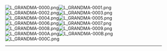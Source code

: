![L_GRANDMA-0000.png](https://raw.githubusercontent.com/Klokinator/FE-Repo/main/Portrait%20Repository/FE09-10%20Mugs%20(Path%20of%20Radiance,%20Radiant%20Dawn)/FE9%20Vanilla%20Mugs%20(Ingame%20Rips)/Grandparent%20%5BF%5D/L_GRANDMA-0000.png "L_GRANDMA-0000.png")![L_GRANDMA-0001.png](https://raw.githubusercontent.com/Klokinator/FE-Repo/main/Portrait%20Repository/FE09-10%20Mugs%20(Path%20of%20Radiance,%20Radiant%20Dawn)/FE9%20Vanilla%20Mugs%20(Ingame%20Rips)/Grandparent%20%5BF%5D/L_GRANDMA-0001.png "L_GRANDMA-0001.png")![L_GRANDMA-0002.png](https://raw.githubusercontent.com/Klokinator/FE-Repo/main/Portrait%20Repository/FE09-10%20Mugs%20(Path%20of%20Radiance,%20Radiant%20Dawn)/FE9%20Vanilla%20Mugs%20(Ingame%20Rips)/Grandparent%20%5BF%5D/L_GRANDMA-0002.png "L_GRANDMA-0002.png")![L_GRANDMA-0003.png](https://raw.githubusercontent.com/Klokinator/FE-Repo/main/Portrait%20Repository/FE09-10%20Mugs%20(Path%20of%20Radiance,%20Radiant%20Dawn)/FE9%20Vanilla%20Mugs%20(Ingame%20Rips)/Grandparent%20%5BF%5D/L_GRANDMA-0003.png "L_GRANDMA-0003.png")![L_GRANDMA-0004.png](https://raw.githubusercontent.com/Klokinator/FE-Repo/main/Portrait%20Repository/FE09-10%20Mugs%20(Path%20of%20Radiance,%20Radiant%20Dawn)/FE9%20Vanilla%20Mugs%20(Ingame%20Rips)/Grandparent%20%5BF%5D/L_GRANDMA-0004.png "L_GRANDMA-0004.png")![L_GRANDMA-0005.png](https://raw.githubusercontent.com/Klokinator/FE-Repo/main/Portrait%20Repository/FE09-10%20Mugs%20(Path%20of%20Radiance,%20Radiant%20Dawn)/FE9%20Vanilla%20Mugs%20(Ingame%20Rips)/Grandparent%20%5BF%5D/L_GRANDMA-0005.png "L_GRANDMA-0005.png")![L_GRANDMA-0006.png](https://raw.githubusercontent.com/Klokinator/FE-Repo/main/Portrait%20Repository/FE09-10%20Mugs%20(Path%20of%20Radiance,%20Radiant%20Dawn)/FE9%20Vanilla%20Mugs%20(Ingame%20Rips)/Grandparent%20%5BF%5D/L_GRANDMA-0006.png "L_GRANDMA-0006.png")![L_GRANDMA-0007.png](https://raw.githubusercontent.com/Klokinator/FE-Repo/main/Portrait%20Repository/FE09-10%20Mugs%20(Path%20of%20Radiance,%20Radiant%20Dawn)/FE9%20Vanilla%20Mugs%20(Ingame%20Rips)/Grandparent%20%5BF%5D/L_GRANDMA-0007.png "L_GRANDMA-0007.png")![L_GRANDMA-0008.png](https://raw.githubusercontent.com/Klokinator/FE-Repo/main/Portrait%20Repository/FE09-10%20Mugs%20(Path%20of%20Radiance,%20Radiant%20Dawn)/FE9%20Vanilla%20Mugs%20(Ingame%20Rips)/Grandparent%20%5BF%5D/L_GRANDMA-0008.png "L_GRANDMA-0008.png")![L_GRANDMA-0009.png](https://raw.githubusercontent.com/Klokinator/FE-Repo/main/Portrait%20Repository/FE09-10%20Mugs%20(Path%20of%20Radiance,%20Radiant%20Dawn)/FE9%20Vanilla%20Mugs%20(Ingame%20Rips)/Grandparent%20%5BF%5D/L_GRANDMA-0009.png "L_GRANDMA-0009.png")![L_GRANDMA-000A.png](https://raw.githubusercontent.com/Klokinator/FE-Repo/main/Portrait%20Repository/FE09-10%20Mugs%20(Path%20of%20Radiance,%20Radiant%20Dawn)/FE9%20Vanilla%20Mugs%20(Ingame%20Rips)/Grandparent%20%5BF%5D/L_GRANDMA-000A.png "L_GRANDMA-000A.png")![L_GRANDMA-000B.png](https://raw.githubusercontent.com/Klokinator/FE-Repo/main/Portrait%20Repository/FE09-10%20Mugs%20(Path%20of%20Radiance,%20Radiant%20Dawn)/FE9%20Vanilla%20Mugs%20(Ingame%20Rips)/Grandparent%20%5BF%5D/L_GRANDMA-000B.png "L_GRANDMA-000B.png")![L_GRANDMA-000C.png](https://raw.githubusercontent.com/Klokinator/FE-Repo/main/Portrait%20Repository/FE09-10%20Mugs%20(Path%20of%20Radiance,%20Radiant%20Dawn)/FE9%20Vanilla%20Mugs%20(Ingame%20Rips)/Grandparent%20%5BF%5D/L_GRANDMA-000C.png "L_GRANDMA-000C.png")



----

